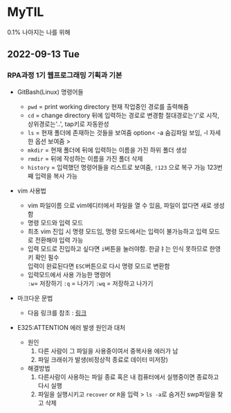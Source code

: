 # MyTIL
0.1% 나아지는 나를 위해
## 2022-09-13 Tue
### RPA과정 1기 웹프로그래밍 기획과 기본
* GitBash(Linux) 명령어들
  * `pwd` = print working directory 현재 작업중인 경로를 출력해줌    
  * `cd` = change directory 뒤에 입력하는 경로로 변경함 절대경로는'/'로 시작, 상위경로는'..', tap키로 자동완성   
  * `ls` = 현재 폴더에 존재하는 것들을 보여줌  option< -a 숨김파일 보임, -l 자세한 옵션 보여줌 >   
  * `mkdir` = 현재 폴더에 뒤에 입력하는 이름을 가진 하위 폴더 생성   
  * `rmdir` = 뒤에 작성하는 이름을 가진 폴더 삭제    
  * `history` = 입력했던 명령어들을 리스트로 보여줌, `!123` 으로 복구 가능 123번째 입력을 복사 가능   

* vim 사용법
  * vim 파일이름 으로 vim에디터에서 파일을 열 수 있음, 파일이 없다면 새로 생성함   
  * 명령 모드와 입력 모드   
  * 최초 vim 진입 시 명령 모드임, 명령 모드에서는 입력이 불가능하고 입력 모드로 전환해야 입력 가능   
  * 입력 모드로 진입하고 싶다면 `i`버튼을 눌러야함. 한글ㅑ는 인식 못하므로 한영키 확인 필수   
    입력이 완료된다면 `ESC`버튼으로 다시 명령 모드로 변환함
  * 입력모드에서 사용 가능한 명령어   
    `:w`= 저장하기 `:q` = 나가기 `:wq` = 저장하고 나가기
    
* 마크다운 문법 
  * 다음 링크를 참조 : [링크](https://gist.github.com/ihoneymon/652be052a0727ad59601)
  
* E325:ATTENTION 에러 발생 원인과 대처
  * 원인   
    1. 다른 사람이 그 파일을 사용중이여서 중복사용 에러가 남
    2. 파일 크래쉬가 발생(비정상적 종료로 데이터 미저장)
  * 해결방법  
    1. 다른사람이 사용하는 파일 종료 혹은 내 컴퓨터에서 실행중이면 종료하고 다시 실행
    2. 파일을 실행시키고 `recover` or `R`을 입력 > `ls -a`로 숨겨진 swp파일을 찾고 삭제
